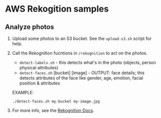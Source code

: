 # AWS Rekogition samples

## Analyze photos

1. Upload some photos to an S3 bucket. See the `upload-s3.sh` script for help.

1. Call the Rekognition fucntions in `/rekognition` to act on the photos.

    - `detect-labels.sh` - this detects what's in the photo (objects, person physical attributes)
    - `detect-faces.sh` [bucket] [image] - OUTPUT: face details; this detects attributes of the face like gender, age, emotion, facial position & attributes

    EXAMPLE:

    `./detect-faces.sh my-bucket my-image.jpg`

1. For more info, see the [Rekognition Docs](https://docs.aws.amazon.com/cli/latest/reference/rekognition/index.html#cli-aws-rekognition).